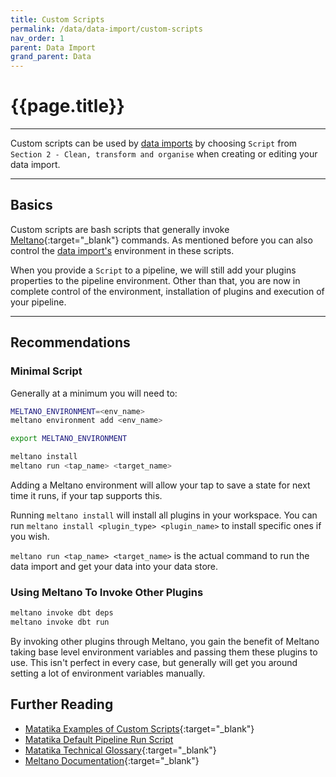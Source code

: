 ```yaml
---
title: Custom Scripts
permalink: /data/data-import/custom-scripts
nav_order: 1
parent: Data Import
grand_parent: Data
---
```


# {{page.title}}

---

Custom scripts can be used by [data imports]({{site.baseurl}}/glossary#data-import) by choosing `Script` from `Section 2 - Clean, transform and organise` when creating or editing your data import.

---

## Basics

Custom scripts are bash scripts that generally invoke [Meltano](https://meltano.com/docs/plugin-management.html){:target="_blank"} commands. As mentioned before you can also control the [data import's]({{site.baseurl}}/glossary#data-import) environment in these scripts.

When you provide a `Script` to a pipeline, we will still add your plugins properties to the pipeline environment. Other than that, you are now in complete control of the environment, installation of plugins and execution of your pipeline.

---

## Recommendations

### Minimal Script

Generally at a minimum you will need to:

```bash
MELTANO_ENVIRONMENT=<env_name>
meltano environment add <env_name>

export MELTANO_ENVIRONMENT

meltano install
meltano run <tap_name> <target_name>
```

Adding a Meltano environment will allow your tap to save a state for next time it runs, if your tap supports this.

Running `meltano install` will install all plugins in your workspace. You can run `meltano install <plugin_type> <plugin_name>` to install specific ones if you wish.

`meltano run <tap_name> <target_name>` is the actual command to run the data import and get your data into your data store.

### Using Meltano To Invoke Other Plugins

```bash
meltano invoke dbt deps
meltano invoke dbt run
```

By invoking other plugins through Meltano, you gain the benefit of Meltano taking base level environment variables and passing them these plugins to use. This isn't perfect in every case, but generally will get you around setting a lot of environment variables manually.

## Further Reading

- [Matatika Examples of Custom Scripts](https://github.com/Matatika/matatika-examples/tree/master/example_data_import_scripts){:target="_blank"}
- [Matatika Default Pipeline Run Script](https://github.com/Matatika/matatika-examples/blob/master/example_data_import_scripts/default.sh)
- [Matatika Technical Glossary](https://github.com/Matatika/matatika-examples/tree/master/matatika_technical_glossary#custom-data-source){:target="_blank"}
- [Meltano Documentation](https://meltano.com/docs/plugin-management.html){:target="_blank"}